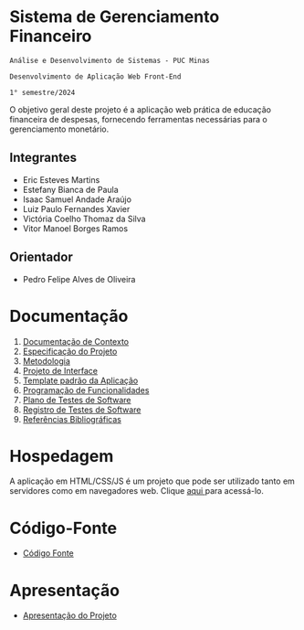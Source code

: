 # Sistema de Gerenciamento Financeiro 

`Análise e Desenvolvimento de Sistemas - PUC Minas `

`Desenvolvimento de Aplicação Web Front-End`

`1° semestre/2024`

O objetivo geral deste projeto é a aplicação web prática de educação financeira de despesas, fornecendo ferramentas necessárias para o gerenciamento monetário.

## Integrantes

* Eric Esteves Martins 
* Estefany Bianca de Paula 
* Isaac Samuel Andade Araújo
* Luiz Paulo Fernandes Xavier 
* Victória Coelho Thomaz da Silva 
* Vitor Manoel Borges Ramos 

## Orientador

* Pedro Felipe Alves de Oliveira 

# Documentação

<ol>
<li><a href="documentos/01-Documentação de Contexto.md"> Documentação de Contexto</a></li>
<li><a href="documentos/02-Especificação do Projeto.md"> Especificação do Projeto</a></li>
<li><a href="documentos/03-Metodologia.md"> Metodologia</a></li>
<li><a href="documentos/04-Projeto de Interface.md"> Projeto de Interface</a></li>
<li><a href="documentos/05-Template padrão da Aplicação.md"> Template padrão da Aplicação</a></li>
<li><a href="documentos/06-Programação de Funcionalidades.md"> Programação de Funcionalidades</a></li>
<li><a href="documentos/07-Plano de Testes de Software.md"> Plano de Testes de Software</a></li>
<li><a href="documentos/08-Registro de Testes de Software.md"> Registro de Testes de Software</a></li>
<li><a href="documentos/09-Referências.md"> Referências Bibliográficas</a></li>
</ol>

# Hospedagem

A aplicação em HTML/CSS/JS é um projeto que pode ser utilizado tanto em servidores como em navegadores web. Clique <a href="https://icei-puc-minas-pmv-ads.github.io/pmv-ads-2024-1-e1-proj-web-t12-gerfin/codigo-fonte/inicial/index.html" > aqui </a> para acessá-lo.

# Código-Fonte

* <a href="codigo-fonte/README.md">Código Fonte</a>

# Apresentação

* <a href="apresentacao/README.md">Apresentação do Projeto</a>
